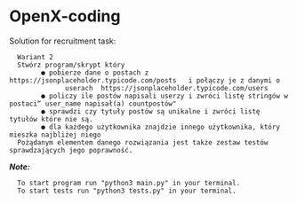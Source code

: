 # OpenX-coding
Solution for recruitment task:

      Wariant 2
      Stwórz program/skrypt który
            ● pobierze dane o postach z  https://jsonplaceholder.typicode.com/posts   i połączy je z danymi o
                  userach  https://jsonplaceholder.typicode.com/users 
            ● policzy ile postów napisali userzy i zwróci listę stringów w postaci“ user_name napisał(a) countpostów"
            ● sprawdzi czy tytuły postów są unikalne i zwróci listę tytułów które nie są.
            ● dla każdego użytkownika znajdzie innego użytkownika, który mieszka najbliżej niego
      Pożądanym elementem danego rozwiązania jest także zestaw testów sprawdzających jego poprawność.

***Note:***
      
      To start program run "python3 main.py" in your terminal.
      To start tests run "python3 tests.py" in your terminal.

